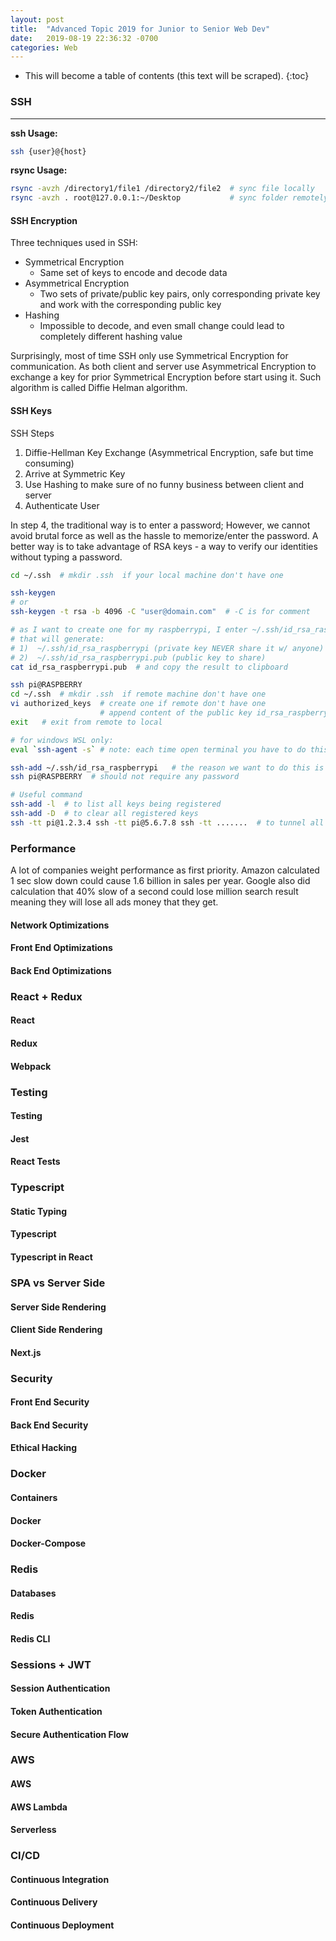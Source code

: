 ```yaml
---
layout: post
title:  "Advanced Topic 2019 for Junior to Senior Web Dev"
date:   2019-08-19 22:36:32 -0700
categories: Web
---
```

* This will become a table of contents (this text will be scraped).
{:toc}

### SSH
---
**ssh Usage:**
```sh
ssh {user}@{host}
```

**rsync Usage:**
```sh
rsync -avzh /directory1/file1 /directory2/file2  # sync file locally
rsync -avzh . root@127.0.0.1:~/Desktop           # sync folder remotely
```

#### SSH Encryption

Three techniques used in SSH:
- Symmetrical Encryption
  - Same set of keys to encode and decode data
- Asymmetrical Encryption
  - Two sets of private/public key pairs, only corresponding private key and work with the corresponding public key
- Hashing
  - Impossible to decode, and even small change could lead to completely different hashing value

Surprisingly, most of time SSH only use Symmetrical Encryption for communication. As both client and server use Asymmetrical Encryption to exchange a key for prior Symmetrical Encryption before start using it. Such algorithm is called Diffie Helman algorithm.

#### SSH Keys

SSH Steps
1. Diffie-Hellman Key Exchange (Asymmetrical Encryption, safe but time consuming)
2. Arrive at Symmetric Key
3. Use Hashing to make sure of no funny business between client and server
4. Authenticate User

In step 4, the traditional way is to enter a password; However, we cannot avoid brutal force as well as the hassle to memorize/enter the password. A better way is to take advantage of RSA keys - a way to verify our identities without typing a password.

```sh
cd ~/.ssh  # mkdir .ssh  if your local machine don't have one

ssh-keygen
# or
ssh-keygen -t rsa -b 4096 -C "user@domain.com"  # -C is for comment

# as I want to create one for my raspberrypi, I enter ~/.ssh/id_rsa_raspberrypi
# that will generate:
# 1)  ~/.ssh/id_rsa_raspberrypi (private key NEVER share it w/ anyone)
# 2)  ~/.ssh/id_rsa_raspberrypi.pub (public key to share)
cat id_rsa_raspberrypi.pub  # and copy the result to clipboard

ssh pi@RASPBERRY
cd ~/.ssh  # mkdir .ssh  if remote machine don't have one 
vi authorized_keys  # create one if remote don't have one
                    # append content of the public key id_rsa_raspberrypi.pub from clipboad to that file
exit   # exit from remote to local

# for windows WSL only:
eval `ssh-agent -s` # note: each time open terminal you have to do this, plus ssh-add ~/.ssh/id_rsa_YourPrivateKeys

ssh-add ~/.ssh/id_rsa_raspberrypi   # the reason we want to do this is we want ssh use the private key automatically
ssh pi@RASPBERRY  # should not require any password

# Useful command
ssh-add -l  # to list all keys being registered
ssh-add -D  # to clear all registered keys
ssh -tt pi@1.2.3.4 ssh -tt pi@5.6.7.8 ssh -tt .......  # to tunnel all ssh from one machine to another
```

### Performance
A lot of companies weight performance as first priority. Amazon calculated 1 sec slow down could cause 1.6 billion in sales per year. Google also did calculation that 40% slow of a second could lose million search result meaning they will lose all ads money that they get.
#### Network Optimizations
#### Front End Optimizations
#### Back End Optimizations

### React + Redux
#### React
#### Redux
#### Webpack

### Testing
#### Testing
#### Jest
#### React Tests

### Typescript
#### Static Typing
#### Typescript
#### Typescript in React


### SPA vs Server Side
#### Server Side Rendering
#### Client Side Rendering
#### Next.js

### Security
#### Front End Security
#### Back End Security
#### Ethical Hacking


### Docker
#### Containers
#### Docker
#### Docker-Compose

### Redis
#### Databases
#### Redis
#### Redis CLI


### Sessions + JWT
#### Session Authentication
#### Token Authentication
#### Secure Authentication Flow

### AWS
#### AWS
#### AWS Lambda 
#### Serverless


### CI/CD
#### Continuous Integration
#### Continuous Delivery
#### Continuous Deployment
 


 